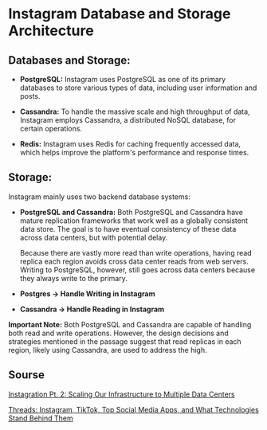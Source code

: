 # Instagram Database and Storage Architecture

## Databases and Storage:

- **PostgreSQL:**
  Instagram uses PostgreSQL as one of its primary databases to store various types of data, including user information and posts.

- **Cassandra:**
  To handle the massive scale and high throughput of data, Instagram employs Cassandra, a distributed NoSQL database, for certain operations.

- **Redis:**
  Instagram uses Redis for caching frequently accessed data, which helps improve the platform's performance and response times.

## Storage:

Instagram mainly uses two backend database systems:

- **PostgreSQL and Cassandra:**
  Both PostgreSQL and Cassandra have mature replication frameworks that work well as a globally consistent data store. The goal is to have eventual consistency of these data across data centers, but with potential delay.

  Because there are vastly more read than write operations, having read replica each region avoids cross data center reads from web servers. Writing to PostgreSQL, however, still goes across data centers because they always write to the primary.

- **Postgres -> Handle Writing in Instagram**
- **Cassandra -> Handle Reading in Instagram**

**Important Note:**
Both PostgreSQL and Cassandra are capable of handling both read and write operations. However, the design decisions and strategies mentioned in the passage suggest that read replicas in each region, likely using Cassandra, are used to address the high.
## Sourse


[Instagration Pt. 2: Scaling Our Infrastructure to Multiple Data Centers](https://instagram-engineering.com/instagration-pt-2-scaling-our-infrastructure-to-multiple-data-centers-5745cbad7834)



[Threads: Instagram, TikTok, Top Social Media Apps, and What Technologies Stand Behind Them](https://codegym.cc/groups/posts/18412-threads-instagram-tiktok-top-social-media-apps-and-what-technologies-stand-behind-them)
